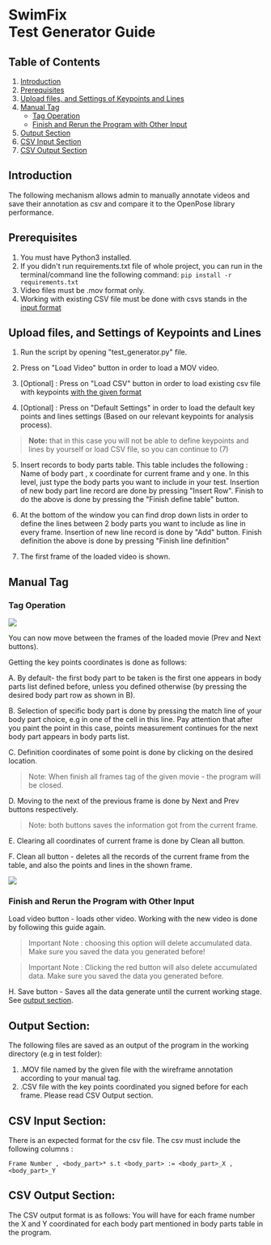 # SwimFix<br>Test Generator Guide 
## Table of Contents
1. [Introduction](#web-interface)
2. [Prerequisites](#Prerequisites)
3. [Upload files, and Settings of Keypoints and Lines](#Upload-files-and-Settings-of-Keypoints-and-Lines)
4. [Manual Tag](#Manual-Tag)
	* [Tag Operation](#Tag-Operation)
	* [Finish and Rerun the Program with Other Input](#Finish-and-Rerun-the-Program-with-Other-Input)
5. [Output Section](#Output-Section)
6. [CSV Input Section](#csv-input-section)
7. [CSV Output Section](#csv-output-section)

## Introduction
The following mechanism allows admin to manually annotate videos and save their annotation as csv and compare it to the OpenPose library performance.


## Prerequisites
1.  You must have Python3 installed.
2.  If you didn't run requirements.txt file of whole project, you can run in the terminal/command line the following command: `pip install -r requirements.txt`
3. Video files must be .mov format only.
4. Working with existing CSV file must be done with csvs stands in the  [input format](#csv-input-section)


## Upload files, and Settings of Keypoints and Lines

1.  Run the script by opening "test_generator.py" file.
    
2.  Press on "Load Video" button in order to load a MOV video.
    
3.  [Optional] : Press on "Load CSV" button in order to load existing csv file with keypoints [with the given format](#csv-input-section)
    
4.  [Optional] : Press on "Default Settings" in order to load the default key points and lines settings (Based on our relevant keypoints for analysis process). 

> **Note:** that in this case you will not be able to define keypoints and lines by yourself or load CSV file, so you can continue to (7)
    
5.  Insert records to body parts table. This table includes the following : Name of body part , x coordinate for current frame and y one. In this level, just type the body parts you want to include in your test. Insertion of new body part line record are done by pressing "Insert Row". Finish to do the above is done by pressing the "Finish define table" button.

    
6.  At the bottom of the window you can find drop down lists in order to define the lines between 2 body parts you want to include as line in every frame. Insertion of new line record is done by "Add" button. Finish definition the above is done by pressing "Finish line definition"
    
7.  The first frame of the loaded video is shown.
    

## Manual Tag
### Tag Operation
**![](https://lh5.googleusercontent.com/X8UDNyQpL8N7k57wK2h1wmL5CrPYGwTYB9ixQ9Mkwr2j-pvKmn_HvfHiB0E2Lgwiw1S1Zd8Fb3EiaKU0BRAPBFPbZb4WK8-e2EXBlEoYKt6nfWfHl7xnem9yffxOYTFkMA6Vh2zM)**

You can now move between the frames of the loaded movie (Prev and Next buttons).
    
Getting the key points coordinates is done as follows:

A. By default- the first body part to be taken is the first one appears in body parts list defined before, unless you defined otherwise (by pressing the desired body part row as shown in B).

B. Selection of specific body part is done by pressing the match line of your body part choice, e.g in one of the cell in this line. Pay attention that after you paint the point in this case, points measurement continues for the next body part appears in body parts list.

C. Definition coordinates of some point is done by clicking on the desired location.

> Note: When finish all frames tag of the given movie - the program will be closed.

D. Moving to the next of the previous frame is done by Next and Prev buttons respectively.
> Note: both buttons saves the information got from the current frame.

E. Clearing all coordinates of current frame is done by Clean all button.

F. Clean all button - deletes all the records of the current frame from the table, and also the points and lines in the shown frame.

**![](https://lh5.googleusercontent.com/IA-KBBZNYY5Fyh8nCksiLDbuaNR0cCFJqqlap06zfs4bD-AONcLdNmZBCJcRASXuji-w8gUH8UM5ggiP_VQYznF4tL8zXH_HyDdHphjw5s0Jjg-CB90IXg_ZEO7i1XW6Faf7pd_z)**

### Finish and Rerun the Program with Other Input
Load video button - loads other video. Working with the new video is done by following this guide again. 
> Important Note : choosing this option will delete accumulated data. Make sure you saved the data you generated before!

> Important Note : Clicking the red button will also delete accumulated data. Make sure you saved the data you generated before.

H. Save button - Saves all the data generate until the current working stage. See [output section](#output-section).

## Output Section:

The following files are saved as an output of the program in the working directory (e.g in test folder):

1.  .MOV file named by the given file with the wireframe annotation according to your manual tag.
2.  .CSV file with the key points coordinated you signed before for each frame. Please read CSV Output section.

## CSV Input Section:

There is an expected format for the csv file. The csv must include the following columns : 

    Frame Number , <body_part>* s.t <body_part> := <body_part>_X , <body_part>_Y

## CSV Output Section:

The CSV output format is as follows: You will have for each frame number the X and Y coordinated for each body part mentioned in body parts table in the program.